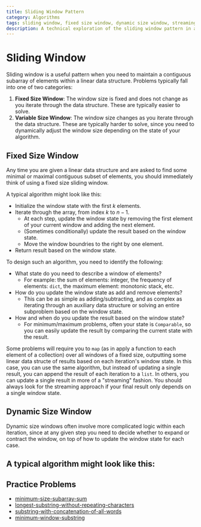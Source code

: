 ```yaml
---
title: Sliding Window Pattern
category: Algorithms
tags: sliding window, fixed size window, dynamic size window, streaming algorithms, array problems, contiguous subarray, linear data structure
description: A technical exploration of the sliding window pattern in algorithms, focusing on its applications and variations.
---
```


# Sliding Window

Sliding window is a useful pattern when you need to maintain a contiguous subarray of elements within a linear data structure. Problems typically fall into one of two categories:

1. **Fixed Size Window**: The window size is fixed and does not change as you iterate through the data structure. These are typically easier to solve.
2. **Variable Size Window**: The window size changes as you iterate through the data structure. These are typically harder to solve, since you need to dynamically adjust the window size depending on the state of your algorithm.

## Fixed Size Window

Any time you are given a linear data structure and are asked to find some minimal or maximal contiguous subset of elements, you should immediately think of using a fixed size sliding window.

A typical algorithm might look like this:

- Initialize the window state with the first $k$ elements.
- Iterate through the array, from index $k$ to $n - 1$.
  - At each step, update the window state by removing the first element of your current window and adding the next element.
  - (Sometimes conditionally) update the result based on the window state.
  - Move the window boundries to the right by one element.
- Return result based on the window state.

To design such an algorithm, you need to identify the following:
- What state do you need to describe a window of elements?
  - For example: the sum of elements: integer, the frequency of elements: `dict`, the maximum element: monotonic stack, etc.
- How do you update the window state as add and remove elements?
  - This can be as simple as adding/subtracting, and as complex as iterating through an auxiliary data structure or solving an entire subproblem based on the window state.
- How and when do you update the result based on the window state?
  - For minimum/maximum problems, often your state is `Comparable`, so you can easily update the result by comparing the current state with the result.

Some problems will require you to `map` (as in apply a function to each element of a collection) over all windows of a fixed size, outputting some linear data structe of results based on each iteration's window state. In this case, you can use the same algorithm, but instead of updating a single result, you can append the result of each iteration to a `list`. In others, you can update a single result in more of a "streaming" fashion. You should always look for the streaming approach if your final result only depends on a single window state.

## Dynamic Size Window

Dynamic size windows often involve more complicated logic within each iteration, since at any given step you need to decide whether to expand or contract the window, on top of how to update the window state for each case.

A typical algorithm might look like this:
-


## Practice Problems

- [minimum-size-subarray-sum](https://leetcode.com/problems/minimum-size-subarray-sum/)
- [longest-substring-without-repeating-characters](https://leetcode.com/problems/longest-substring-without-repeating-characters)
- [substring-with-concatenation-of-all-words](https://leetcode.com/problems/substring-with-concatenation-of-all-words)
- [minimum-window-substring](https://leetcode.com/problems/minimum-window-substring)

